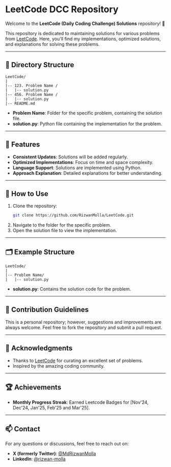 # LeetCode DCC Repository

Welcome to the **LeetCode (Daily Coding Challenge) Solutions** repository! 🚀  

This repository is dedicated to maintaining solutions for various problems from [LeetCode](https://leetcode.com/). Here, you'll find my implementations, optimized solutions, and explanations for solving these problems.  

---

## 📂 Directory Structure

```
LeetCode/
|
|-- 123. Problem Name /
|   |-- solution.py
|-- 456. Problem Name /
|   |-- solution.py
|-- README.md
```

- **Problem Name**: Folder for the specific problem, containing the solution file.
- **solution.py**: Python file containing the implementation for the problem.

---

## 🚀 Features

- **Consistent Updates**: Solutions will be added regularly.
- **Optimized Implementations**: Focus on time and space complexity.
- **Language Support**: Solutions are implemented using Python.
- **Approach Explanation**: Detailed explanations for better understanding.

---

## 🔧 How to Use

1. Clone the repository:
    ```bash
    git clone https://github.com/RizwanMolla/LeetCode.git
    ```
2. Navigate to the folder for the specific problem.
3. Open the solution file to view the implementation.

---

## 🗂️ Example Structure

```
LeetCode/
|
|-- Problem Name/
|   |-- solution.py
```

- **solution.py**: Contains the solution code for the problem.

---

## 📝 Contribution Guidelines

This is a personal repository; however, suggestions and improvements are always welcome. Feel free to fork the repository and submit a pull request.

---

## 🌟 Acknowledgments

- Thanks to [LeetCode](https://leetcode.com/) for curating an excellent set of problems.
- Inspired by the amazing coding community.

---

## 🏆 Achievements

- **Monthly Progress Streak**: Earned Leetcode Badges for [Nov'24, Dec'24, Jan'25, Feb'25 and Mar'25].
  
---

## 📫 Contact  

For any questions or discussions, feel free to reach out on:  
- **X (formerly Twitter)**: [@MdRizwanMolla](https://x.com/MdRizwanMolla)  
- **LinkedIn**: [@rizwan-molla](https://www.linkedin.com/in/rizwan-molla/)  

